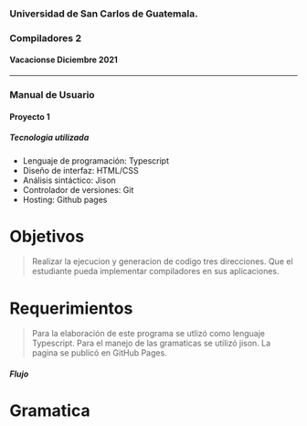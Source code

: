 ### Universidad de San Carlos de Guatemala.
### Compiladores 2
#### Vacacionse Diciembre 2021
___

### Manual de Usuario
#### Proyecto 1


##### Tecnologia utilizada

- Lenguaje de programación: Typescript
- Diseño de interfaz: HTML/CSS
- Análisis sintáctico: Jison
- Controlador de versiones: Git
- Hosting: Github pages

# Objetivos
> Realizar la ejecucion y generacion de codigo tres direcciones.
> Que el estudiante pueda implementar compiladores en sus aplicaciones.

# Requerimientos
> Para la elaboración de este programa se utlizó como lenguaje Typescript. Para el manejo de las gramaticas se utilizó jison. 
> La pagina se publicó en GitHub Pages.

##### Flujo
<!-- ![Imagen 6](/20211SVAC/G10//images/img6.png) -->

# Gramatica
<!-- ![Imagen 6](/20211SVAC/G10//images/img6.png) -->
<!-- ![Imagen 6](/20211SVAC/G10//images/img6.png) -->
<!-- ![Imagen 6](/20211SVAC/G10//images/img6.png) -->
<!-- ![Imagen 6](/20211SVAC/G10//images/img6.png) -->



